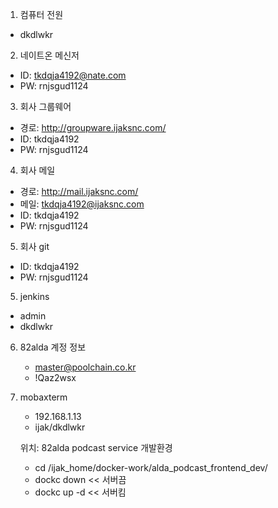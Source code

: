 
1. 컴퓨터 전원
 - dkdlwkr

2. 네이트온 메신저
 - ID: tkdqja4192@nate.com
 - PW: rnjsgud1124

3. 회사 그룹웨어
 - 경로: http://groupware.ijaksnc.com/
 - ID: tkdqja4192
 - PW: rnjsgud1124

4. 회사 메일
 - 경로: http://mail.ijaksnc.com/
 - 메일: tkdqja4192@ijaksnc.com
 - ID: tkdqja4192
 - PW: rnjsgud1124
 
5. 회사 git
 - ID: tkdqja4192
 - PW: rnjsgud1124

5. jenkins
- admin
- dkdlwkr

6. 82alda 계정 정보
	- master@poolchain.co.kr
	- !Qaz2wsx

7. mobaxterm
	- 192.168.1.13
	- ijak/dkdlwkr

	위치: 82alda podcast service 개발환경
	- cd /ijak_home/docker-work/alda_podcast_frontend_dev/
	- dockc down << 서버끔
	- dockc up -d << 서버킴